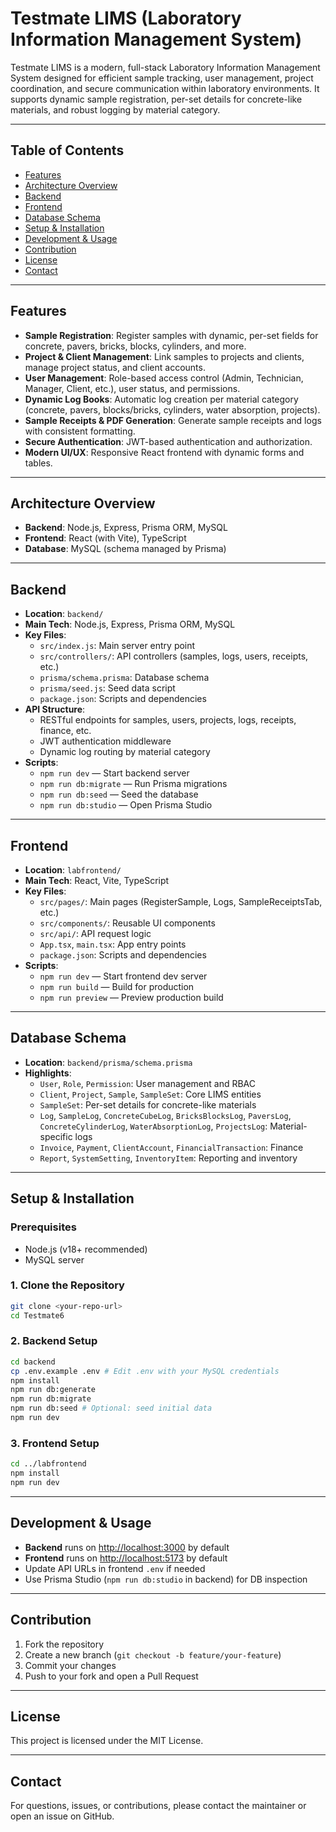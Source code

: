 # Testmate LIMS (Laboratory Information Management System)

Testmate LIMS is a modern, full-stack Laboratory Information Management System designed for efficient sample tracking, user management, project coordination, and secure communication within laboratory environments. It supports dynamic sample registration, per-set details for concrete-like materials, and robust logging by material category.

---

## Table of Contents
- [Features](#features)
- [Architecture Overview](#architecture-overview)
- [Backend](#backend)
- [Frontend](#frontend)
- [Database Schema](#database-schema)
- [Setup & Installation](#setup--installation)
- [Development & Usage](#development--usage)
- [Contribution](#contribution)
- [License](#license)
- [Contact](#contact)

---

## Features
- **Sample Registration**: Register samples with dynamic, per-set fields for concrete, pavers, bricks, blocks, cylinders, and more.
- **Project & Client Management**: Link samples to projects and clients, manage project status, and client accounts.
- **User Management**: Role-based access control (Admin, Technician, Manager, Client, etc.), user status, and permissions.
- **Dynamic Log Books**: Automatic log creation per material category (concrete, pavers, blocks/bricks, cylinders, water absorption, projects).
- **Sample Receipts & PDF Generation**: Generate sample receipts and logs with consistent formatting.
- **Secure Authentication**: JWT-based authentication and authorization.
- **Modern UI/UX**: Responsive React frontend with dynamic forms and tables.

---

## Architecture Overview
- **Backend**: Node.js, Express, Prisma ORM, MySQL
- **Frontend**: React (with Vite), TypeScript
- **Database**: MySQL (schema managed by Prisma)

---

## Backend
- **Location**: `backend/`
- **Main Tech**: Node.js, Express, Prisma ORM, MySQL
- **Key Files**:
  - `src/index.js`: Main server entry point
  - `src/controllers/`: API controllers (samples, logs, users, receipts, etc.)
  - `prisma/schema.prisma`: Database schema
  - `prisma/seed.js`: Seed data script
  - `package.json`: Scripts and dependencies
- **API Structure**:
  - RESTful endpoints for samples, users, projects, logs, receipts, finance, etc.
  - JWT authentication middleware
  - Dynamic log routing by material category
- **Scripts**:
  - `npm run dev` — Start backend server
  - `npm run db:migrate` — Run Prisma migrations
  - `npm run db:seed` — Seed the database
  - `npm run db:studio` — Open Prisma Studio

---

## Frontend
- **Location**: `labfrontend/`
- **Main Tech**: React, Vite, TypeScript
- **Key Files**:
  - `src/pages/`: Main pages (RegisterSample, Logs, SampleReceiptsTab, etc.)
  - `src/components/`: Reusable UI components
  - `src/api/`: API request logic
  - `App.tsx`, `main.tsx`: App entry points
  - `package.json`: Scripts and dependencies
- **Scripts**:
  - `npm run dev` — Start frontend dev server
  - `npm run build` — Build for production
  - `npm run preview` — Preview production build

---

## Database Schema
- **Location**: `backend/prisma/schema.prisma`
- **Highlights**:
  - `User`, `Role`, `Permission`: User management and RBAC
  - `Client`, `Project`, `Sample`, `SampleSet`: Core LIMS entities
  - `SampleSet`: Per-set details for concrete-like materials
  - `Log`, `SampleLog`, `ConcreteCubeLog`, `BricksBlocksLog`, `PaversLog`, `ConcreteCylinderLog`, `WaterAbsorptionLog`, `ProjectsLog`: Material-specific logs
  - `Invoice`, `Payment`, `ClientAccount`, `FinancialTransaction`: Finance
  - `Report`, `SystemSetting`, `InventoryItem`: Reporting and inventory

---

## Setup & Installation

### Prerequisites
- Node.js (v18+ recommended)
- MySQL server

### 1. Clone the Repository
```sh
git clone <your-repo-url>
cd Testmate6
```

### 2. Backend Setup
```sh
cd backend
cp .env.example .env # Edit .env with your MySQL credentials
npm install
npm run db:generate
npm run db:migrate
npm run db:seed # Optional: seed initial data
npm run dev
```

### 3. Frontend Setup
```sh
cd ../labfrontend
npm install
npm run dev
```

---

## Development & Usage
- **Backend** runs on [http://localhost:3000](http://localhost:3000) by default
- **Frontend** runs on [http://localhost:5173](http://localhost:5173) by default
- Update API URLs in frontend `.env` if needed
- Use Prisma Studio (`npm run db:studio` in backend) for DB inspection

---

## Contribution
1. Fork the repository
2. Create a new branch (`git checkout -b feature/your-feature`)
3. Commit your changes
4. Push to your fork and open a Pull Request

---

## License
This project is licensed under the MIT License.

---

## Contact
For questions, issues, or contributions, please contact the maintainer or open an issue on GitHub.
